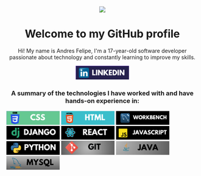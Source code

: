 <div align="center">
  <img src="https://media2.giphy.com/media/v1.Y2lkPTc5MGI3NjExN2J0OXlhemt5amRneXhrenR4c2l6ZnNlNzV2cDl0NTQ0enBjMDhvOCZlcD12MV9pbnRlcm5hbF9naWZfYnlfaWQmY3Q9Zw/qgQUggAC3Pfv687qPC/giphy.webp" width="170" style="vertical-align: middle;"/>
  <h1>Welcome to my GitHub profile</h1>
</div>

<p align="center">
  Hi! My name is Andres Felipe, I'm a 17-year-old software developer passionate about technology and constantly learning to improve my skills.
</p>



<!--[![LinkedIn](https://img.shields.io/badge/linkedin-%230077B5.svg?style=for-the-badge&logo=linkedin&logoColor=white)](https://www.linkedin.com/in/felipe-malaver-0b6561332/) [![Gmail](https://img.shields.io/badge/Gmail-D14836?style=for-the-badge&logo=gmail&logoColor=white)](mailto:becerrafelipe8b@gmail.com)-->

<div align="center">
  <a href="https://www.linkedin.com/in/felipe-malaver-0b6561332/" target="_blank">
    <img src="imgs/link.png" alt="Badge 1" style="width: 140px; height: auto;"/>
  </a>
</div>




<center>
  <h3>A summary of the technologies I have worked with and have hands-on experience in:</h3>
</center>


<!--![Python](https://img.shields.io/badge/python-3670A0?style=for-the-badge&logo=python&logoColor=ffdd54) ![HTML5](https://img.shields.io/badge/html5-%23E34F26.svg?style=for-the-badge&logo=html5&logoColor=white) ![CSS3](https://img.shields.io/badge/css3-%231572B6.svg?style=for-the-badge&logo=css3&logoColor=white) ![React](https://img.shields.io/badge/react-%2320232a.svg?style=for-the-badge&logo=react&logoColor=%2361DAFB) ![Django](https://img.shields.io/badge/django-%23092E20.svg?style=for-the-badge&logo=django&logoColor=white) ![MySQL](https://img.shields.io/badge/mysql-4479A1.svg?style=for-the-badge&logo=mysql&logoColor=white) ![MariaDB](https://img.shields.io/badge/MariaDB-003545?style=for-the-badge&logo=mariadb&logoColor=white) ![JavaScript](https://img.shields.io/badge/javascript-%23323330.svg?style=for-the-badge&logo=javascript&logoColor=%23F7DF1E) ![Java](https://img.shields.io/badge/java-%23ED8B00.svg?style=for-the-badge&logo=openjdk&logoColor=white) ![Git](https://img.shields.io/badge/git-%23F05033.svg?style=for-the-badge&logo=git&logoColor=white)-->


<img src="imgs/im1.png" alt="Badge 1" style="width: 140px; height: auto;"/> <img src="imgs/im3.png" alt="Badge 1" style="width: 140px; height: auto;"/> <img src="imgs/im2.png" alt="Badge 1" style="width: 140px; height: auto;"/> <img src="imgs/im4.png" alt="Badge 1" style="width: 140px; height: auto;"/> <img src="imgs/im5.png" alt="Badge 1" style="width: 140px; height: auto;"/> <img src="imgs/im6.png" alt="Badge 1" style="width: 140px; height: auto;"/> <img src="imgs/im7.png" alt="Badge 1" style="width: 140px; height: auto;"/> <img src="imgs/im8.png" alt="Badge 1" style="width: 140px; height: auto;"/> <img src="imgs/im9.png" alt="Badge 1" style="width: 140px; height: auto;"/> <img src="imgs/im10.png" alt="Badge 1" style="width: 140px; height: auto;"/>





